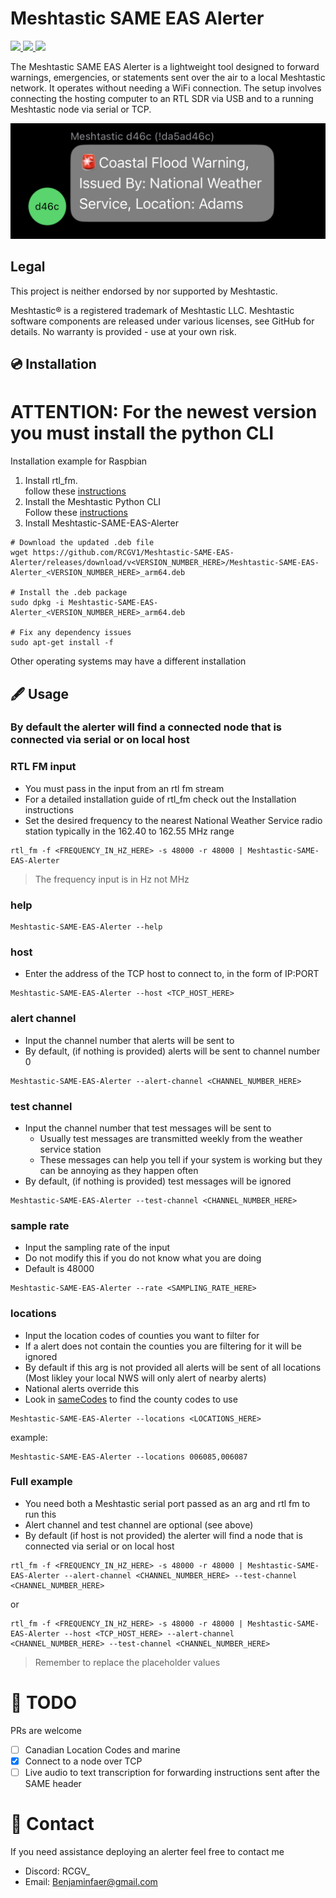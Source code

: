 # Meshtastic SAME EAS Alerter


<a href="https://www.weather.gov/" class="image-container">
    <img src="https://upload.wikimedia.org/wikipedia/commons/thumb/f/ff/US-NationalWeatherService-Logo.svg/2048px-US-NationalWeatherService-Logo.svg.png" width=100>
</a>

<a href="https://www.fema.gov/emergency-managers/practitioners/integrated-public-alert-warning-system/public/emergency-alert-system" class="image-container">
    <img src="https://upload.wikimedia.org/wikipedia/commons/1/15/EAS_new.svg" width=120>
</a>

<a href="https://Meshtastic.org" class="image-container">
    <img src="https://github.com/meshtastic/design/blob/master/Meshtastic%20Powered%20Logo/M-POWERED.png?raw=true" width=100>
</a>

The Meshtastic SAME EAS Alerter is a lightweight tool designed to forward warnings, emergencies, or statements sent over the air to a local Meshtastic network. It operates without needing a WiFi connection. The setup involves connecting the hosting computer to an RTL SDR via USB and to a running Meshtastic node via serial or TCP.

![Flood Example](./images/Flood.jpg)

## Legal
This project is neither endorsed by nor supported by Meshtastic.

Meshtastic® is a registered trademark of Meshtastic LLC. Meshtastic software components are released under various licenses, see GitHub for details. No warranty is provided - use at your own risk.


## 💿 Installation
# ATTENTION: For the newest version you must install the python CLI  
Installation example for Raspbian
1. Install rtl_fm.  
   follow these [instructions](https://fuzzthepiguy.tech/rtl_fm-install/)
2. Install the Meshtastic Python CLI  
   Follow these [instructions](https://meshtastic.org/docs/software/python/cli/installation/)
3. Install Meshtastic-SAME-EAS-Alerter
````
# Download the updated .deb file
wget https://github.com/RCGV1/Meshtastic-SAME-EAS-Alerter/releases/download/v<VERSION_NUMBER_HERE>/Meshtastic-SAME-EAS-Alerter_<VERSION_NUMBER_HERE>_arm64.deb

# Install the .deb package
sudo dpkg -i Meshtastic-SAME-EAS-Alerter_<VERSION_NUMBER_HERE>_arm64.deb

# Fix any dependency issues
sudo apt-get install -f
````

Other operating systems may have a different installation



## 🖋️ Usage
### By default the alerter will find a connected node that is connected via serial or on local host

### RTL FM input
- You must pass in the input from an rtl fm stream
- For a detailed installation guide of rtl_fm check out the Installation instructions
- Set the desired frequency to the nearest National Weather Service radio station typically in the 162.40 to 162.55 MHz range
```
rtl_fm -f <FREQUENCY_IN_HZ_HERE> -s 48000 -r 48000 | Meshtastic-SAME-EAS-Alerter
```
> The frequency input is in Hz not MHz

### help
```
Meshtastic-SAME-EAS-Alerter --help
```

### host
- Enter the address of the TCP host to connect to, in the form of IP:PORT
```
Meshtastic-SAME-EAS-Alerter --host <TCP_HOST_HERE>
```

### alert channel  
- Input the channel number that alerts will be sent to  
- By default, (if nothing is provided) alerts will be sent to channel number 0  
```
Meshtastic-SAME-EAS-Alerter --alert-channel <CHANNEL_NUMBER_HERE>
```

### test channel  
- Input the channel number that test messages will be sent to  
  - Usually test messages are transmitted weekly from the weather service station  
  - These messages can help you tell if your system is working but they can be annoying as they happen often  
- By default, (if nothing is provided) test messages will be ignored  
```
Meshtastic-SAME-EAS-Alerter --test-channel <CHANNEL_NUMBER_HERE>
```

### sample rate
- Input the sampling rate of the input
- Do not modify this if you do not know what you are doing
- Default is 48000
```
Meshtastic-SAME-EAS-Alerter --rate <SAMPLING_RATE_HERE>
```

### locations
- Input the location codes of counties you want to filter for
- If a alert does not contain the counties you are filtering for it will be ignored
- By default if this arg is not provided all alerts will be sent of all locations (Most likley your local NWS will only alert of nearby alerts)
- National alerts override this
- Look in [sameCodes](src/sameCodes.csv) to find the county codes to use
```
Meshtastic-SAME-EAS-Alerter --locations <LOCATIONS_HERE>
```
example:    
```
Meshtastic-SAME-EAS-Alerter --locations 006085,006087
```


### Full example
- You need both a Meshtastic serial port passed as an arg and rtl fm to run this
- Alert channel and test channel are optional (see above)
- By default (if host is not provided) the alerter will find a node that is connected via serial or on local host
````
rtl_fm -f <FREQUENCY_IN_HZ_HERE> -s 48000 -r 48000 | Meshtastic-SAME-EAS-Alerter --alert-channel <CHANNEL_NUMBER_HERE> --test-channel <CHANNEL_NUMBER_HERE>
````
or
````
rtl_fm -f <FREQUENCY_IN_HZ_HERE> -s 48000 -r 48000 | Meshtastic-SAME-EAS-Alerter --host <TCP_HOST_HERE> --alert-channel <CHANNEL_NUMBER_HERE> --test-channel <CHANNEL_NUMBER_HERE>
````
> Remember to replace the placeholder values

# 📓 TODO
PRs are welcome
- [ ] Canadian Location Codes and marine
- [x] Connect to a node over TCP
- [ ] Live audio to text transcription for forwarding instructions sent after the SAME header

# 📇 Contact
If you need assistance deploying an alerter feel free to contact me
- Discord: RCGV_
- Email: Benjaminfaer@gmail.com

